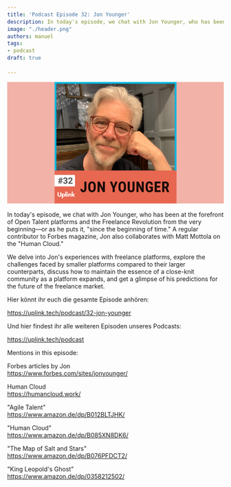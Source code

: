 ```yaml
---
title: 'Podcast Episode 32: Jon Younger'
description: In today's episode, we chat with Jon Younger, who has been at the forefront of Open Talent platforms and the...
image: "./header.png"
authors: manuel
tags:
- podcast
draft: true

---
```


![](header.png)

In today's episode, we chat with Jon Younger, who has been at the forefront of Open Talent platforms and the Freelance Revolution from the very beginning—or as he puts it, "since the beginning of time." A regular contributor to Forbes magazine, Jon also collaborates with Matt Mottola on the "Human Cloud."

We delve into Jon's experiences with freelance platforms, explore the challenges faced by smaller platforms compared to their larger counterparts, discuss how to maintain the essence of a close-knit community as a platform expands, and get a glimpse of his predictions for the future of the freelance market.

<!--truncate-->

Hier könnt ihr euch die gesamte Episode anhören:

<Embed>https://uplink.tech/podcast/32-jon-younger</Embed>

Und hier findest ihr alle weiteren Episoden unseres Podcasts:

<Embed>https://uplink.tech/podcast</Embed>

Mentions in this episode:

Forbes articles by Jon<br />
https://www.forbes.com/sites/jonyounger/

Human Cloud<br />
https://humancloud.work/

"Agile Talent"<br />
https://www.amazon.de/dp/B012BLTJHK/

"Human Cloud"<br />
https://www.amazon.de/dp/B085XN8DK6/

"The Map of Salt and Stars"<br />
https://www.amazon.de/dp/B076PFDCT2/

"King Leopold's Ghost"<br />
https://www.amazon.de/dp/0358212502/